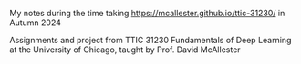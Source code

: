 My notes during the time taking https://mcallester.github.io/ttic-31230/ in Autumn 2024

Assignments and project from TTIC 31230 Fundamentals of Deep Learning at the University of Chicago, taught by Prof. David McAllester


